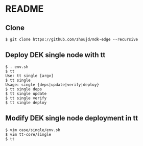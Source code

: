 README
======

## Clone

    $ git clone https://github.com/zhoujd/mdk-edge --recursive

## Deploy DEK single node with tt

    $ . env.sh
    $ tt
    Use: tt single [argv]
    $ tt single
    Usage: single {deps|update|verify|deploy}
    $ tt single deps
    $ tt single update
    $ tt single verify
    $ tt single deploy

## Modify DEK single node deployment in tt

    $ vim case/single/env.sh
    $ vim tt-core/single
    $ tt
